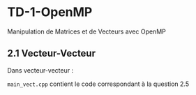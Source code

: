 # TD-1-OpenMP
Manipulation de Matrices et de Vecteurs avec OpenMP

## 2.1 Vecteur-Vecteur

Dans vecteur-vecteur :

`main_vect.cpp` contient le code correspondant à la question 2.5
